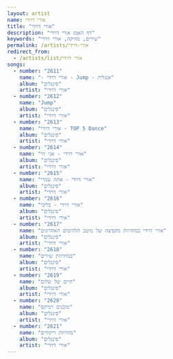 ```yaml
---
layout: artist
name: אורי דוידי
title: "אורי דוידי"
description: "דף האמן אורי דוידי"
keywords: "שירים, מוזיקה, אורי דוידי"
permalink: /artists/אורי-דוידי
redirect_from:
  - /artists/list/אורי דוידי
songs:
  - number: "2611"
    name: "- אורי דוידי - Jump - אנגלית"
    album: "סינגלים"
    artist: "אורי דוידי"
  - number: "2612"
    name: "Jump"
    album: "סינגלים"
    artist: "אורי דוידי"
  - number: "2613"
    name: "אורי דוידי - TOP 5 Dance"
    album: "סינגלים"
    artist: "אורי דוידי"
  - number: "2614"
    name: "אורי דוידי - אני חי"
    album: "סינגלים"
    artist: "אורי דוידי"
  - number: "2615"
    name: "אורי דוידי - אתה עמדי"
    album: "סינגלים"
    artist: "אורי דוידי"
  - number: "2616"
    name: "אורי דוידי - בליבי"
    album: "סינגלים"
    artist: "אורי דוידי"
  - number: "2617"
    name: "אורי דוידי במחרוזת מקפיצה של מיטב הלהיטים האחרונים"
    album: "סינגלים"
    artist: "אורי דוידי"
  - number: "2618"
    name: "במחרוזת שירים"
    album: "סינגלים"
    artist: "אורי דוידי"
  - number: "2619"
    name: "חיים של שלום"
    album: "סינגלים"
    artist: "אורי דוידי"
  - number: "2620"
    name: "מוכנים רמיקס"
    album: "סינגלים"
    artist: "אורי דוידי"
  - number: "2621"
    name: "מחרוזת ריקודים"
    album: "סינגלים"
    artist: "אורי דוידי"
---
```

